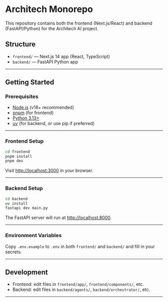 # Architech Monorepo

This repository contains both the frontend (Next.js/React) and backend (FastAPI/Python) for the Architech AI project.

## Structure

- `frontend/` — Next.js 14 app (React, TypeScript)
- `backend/` — FastAPI Python app

---

## Getting Started

### Prerequisites

- [Node.js](https://nodejs.org/) (v18+ recommended)
- [pnpm](https://pnpm.io/) (for frontend)
- [Python 3.13+](https://www.python.org/downloads/)
- [uv](https://github.com/astral-sh/uv) (for backend, or use pip if preferred)

---

### Frontend Setup

```sh
cd frontend
pnpm install
pnpm dev
```

Visit [http://localhost:3000](http://localhost:3000) in your browser.

---

### Backend Setup

```sh
cd backend
uv install
fastapi dev main.py
```

The FastAPI server will run at [http://localhost:8000](http://localhost:8000).

---

### Environment Variables

Copy `.env.example` to `.env` in both `frontend/` and `backend/` and fill in your secrets.

---

## Development

- Frontend: edit files in `frontend/app/`, `frontend/components/`, etc.
- Backend: edit files in `backend/agents/`, `backend/orchestrator/`, etc.

---

##
